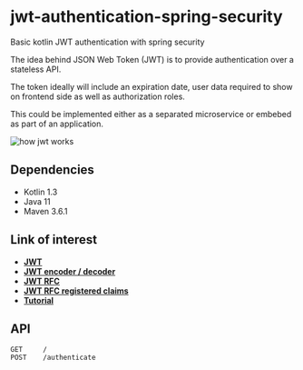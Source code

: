 # jwt-authentication-spring-security
Basic kotlin JWT authentication with spring security

The idea behind JSON Web Token (JWT) is to provide authentication over a stateless API. 

The token ideally will include an expiration date, user data required to show on frontend side as well as authorization roles.

This could be implemented either as a separated microservice or embebed as part of an application.

![how jwt works](https://cdn-images-1.medium.com/max/800/1*SSXUQJ1dWjiUrDoKaaiGLA.png)

## Dependencies
* Kotlin 1.3
* Java 11
* Maven 3.6.1

## Link of interest
* [**JWT**](https://www.baeldung.com/java-json-web-tokens-jjwt)
* [**JWT encoder / decoder**](https://jwt.io/)
* [**JWT RFC**](https://tools.ietf.org/html/rfc7519)
* [**JWT RFC registered claims**](https://tools.ietf.org/html/rfc7519#section-4.1)
* [**Tutorial**](https://www.youtube.com/watch?v=X80nJ5T7YpE&t=0s)

## API
```
GET     /
POST    /authenticate
```
